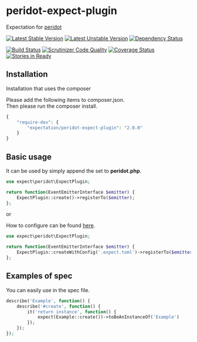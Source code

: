 peridot-expect-plugin
======================================

Expectation for [peridot](https://github.com/peridot-php/peridot)

[![Latest Stable Version](https://poser.pugx.org/expectation/peridot-expect-plugin/v/stable.svg)](https://packagist.org/packages/expectation/peridot-expect-plugin) [![Latest Unstable Version](https://poser.pugx.org/expectation/peridot-expect-plugin/v/unstable.svg)](https://packagist.org/packages/expectation/peridot-expect-plugin)
[![Dependency Status](https://www.versioneye.com/user/projects/5456291c22b4fba1150002ae/badge.svg?style=flat)](https://www.versioneye.com/user/projects/5456291c22b4fba1150002ae)

[![Build Status](https://travis-ci.org/expectation-php/peridot-expect-plugin.svg?branch=master)](https://travis-ci.org/expectation-php/peridot-expect-plugin)
[![Scrutinizer Code Quality](https://scrutinizer-ci.com/g/expectation-php/peridot-expect-plugin/badges/quality-score.png?b=master)](https://scrutinizer-ci.com/g/expectation-php/peridot-expect-plugin/?branch=master)
[![Coverage Status](https://coveralls.io/repos/expectation-php/peridot-expect-plugin/badge.png?branch=master)](https://coveralls.io/r/expectation-php/peridot-expect-plugin?branch=master)
[![Stories in Ready](https://badge.waffle.io/expectation-php/peridot-expect-plugin.png?label=ready&title=Ready)](https://waffle.io/expectation-php/peridot-expect-plugin)

Installation
------------------

Installation that uses the composer

Please add the following items to composer.json.  
Then please run the composer install.

```php
{
    "require-dev": {
        "expectation/peridot-expect-plugin": "2.0.0"
    }
}
```

Basic usage
------------------

It can be used by simply append the set to **peridot.php**.

```php
use expect\peridot\ExpectPlugin;

return function(EventEmitterInterface $emitter) {
    ExpectPlugin::create()->registerTo($emitter);
};
```

or

How to configure can be found [here](https://github.com/expectation-php/expect).


```php
use expect\peridot\ExpectPlugin;

return function(EventEmitterInterface $emitter) {
    ExpectPlugin::createWithConfig('.expect.toml')->registerTo($emitter);
};
```



Examples of spec
------------------

You can easily use in the spec file.

```php
describe('Example', function() {
    describe('#create', function() {
        it('return instance', function() {
            expect(Example::create())->toBeAnInstanceOf('Example')
        });
    });
});
```
